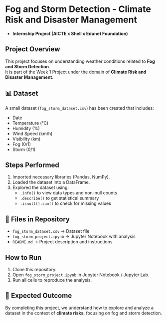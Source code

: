 # Fog and Storm Detection - Climate Risk and Disaster Management
- **Internship Project (AICTE x Shell x Edunet Foundation)**

##  Project Overview
This project focuses on understanding weather conditions related to **Fog and Storm Detection**.  
It is part of the Week 1 Project under the domain of **Climate Risk and Disaster Management**.

## 📊 Dataset
A small dataset (`fog_storm_dataset.csv`) has been created that includes:
- Date  
- Temperature (°C)  
- Humidity (%)  
- Wind Speed (km/h)  
- Visibility (km)  
- Fog (0/1)  
- Storm (0/1)  

##  Steps Performed
1. Imported necessary libraries (Pandas, NumPy).  
2. Loaded the dataset into a DataFrame.  
3. Explored the dataset using:  
   - `.info()` to view data types and non-null counts  
   - `.describe()` to get statistical summary  
   - `.isnull().sum()` to check for missing values  

## 📂 Files in Repository
- `fog_storm_dataset.csv` → Dataset file  
- `fog_storm_project.ipynb` → Jupyter Notebook with analysis  
- `README.md` → Project description and instructions  

##  How to Run
1. Clone this repository.  
2. Open `fog_storm_project.ipynb` in Jupyter Notebook / Jupyter Lab.  
3. Run all cells to reproduce the analysis.  

## 🏁 Expected Outcome
By completing this project, we understand how to explore and analyze a dataset in the context of **climate risks**, focusing on fog and storm detection.
